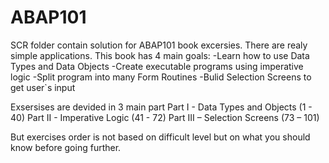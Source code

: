 # ABAP101

SCR folder contain solution for ABAP101 book excersies. There are realy simple applications. This book has 4 main goals:
-Learn how to use Data Types and Data Objects
-Create executable programs using imperative logic
-Split program into many Form Routines
-Bulid Selection Screens to get user`s input

Exsersises are devided in 3 main part 
Part I - Data Types and Objects (1 - 40)
Part II - Imperative Logic (41 - 72)
Part III – Selection Screens (73 – 101)

But exercises order is not based on difficult level but on what you should know before going
further.
